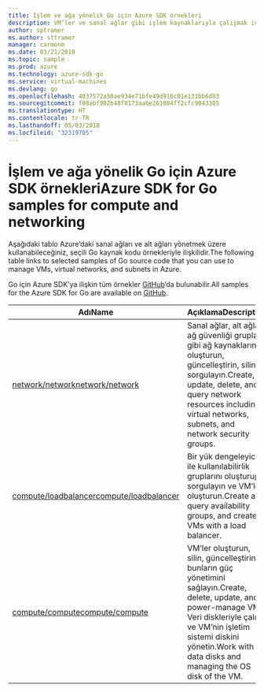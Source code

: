 ```yaml
---
title: İşlem ve ağa yönelik Go için Azure SDK örnekleri
description: VM’ler ve sanal ağlar gibi işlem kaynaklarıyla çalışmak için Go için Azure SDK’dan seçilen örnekler.
author: sptramer
ms.author: sttramer
manager: carmonm
ms.date: 03/21/2018
ms.topic: sample
ms.prod: azure
ms.technology: azure-sdk-go
ms.service: virtual-machines
ms.devlang: go
ms.openlocfilehash: 4837572a50ae934e71bfe49d916c01e131bb6d83
ms.sourcegitcommit: f08abf902b48f8173aa6e261084ff2cfc9043305
ms.translationtype: HT
ms.contentlocale: tr-TR
ms.lasthandoff: 05/03/2018
ms.locfileid: "32319705"
---
```

# <a name="azure-sdk-for-go-samples-for-compute-and-networking"></a><span data-ttu-id="e39c7-103">İşlem ve ağa yönelik Go için Azure SDK örnekleri</span><span class="sxs-lookup"><span data-stu-id="e39c7-103">Azure SDK for Go samples for compute and networking</span></span>

<span data-ttu-id="e39c7-104">Aşağıdaki tablo Azure’daki sanal ağları ve alt ağları yönetmek üzere kullanabileceğiniz, seçili Go kaynak kodu örnekleriyle ilişkilidir.</span><span class="sxs-lookup"><span data-stu-id="e39c7-104">The following table links to selected samples of Go source code that you can use to manage VMs, virtual networks, and subnets in Azure.</span></span> 

<span data-ttu-id="e39c7-105">Go için Azure SDK’ya ilişkin tüm örnekler [GitHub](https://github.com/Azure-Samples/azure-sdk-for-go-samples)’da bulunabilir.</span><span class="sxs-lookup"><span data-stu-id="e39c7-105">All samples for the Azure SDK for Go are available on [GitHub](https://github.com/Azure-Samples/azure-sdk-for-go-samples).</span></span>

| <span data-ttu-id="e39c7-106">Adı</span><span class="sxs-lookup"><span data-stu-id="e39c7-106">Name</span></span> | <span data-ttu-id="e39c7-107">Açıklama</span><span class="sxs-lookup"><span data-stu-id="e39c7-107">Description</span></span> |
|------|-------------|
| [<span data-ttu-id="e39c7-108">network/network</span><span class="sxs-lookup"><span data-stu-id="e39c7-108">network/network</span></span>](https://github.com/Azure-Samples/azure-sdk-for-go-samples/blob/master/network/network.go) | <span data-ttu-id="e39c7-109">Sanal ağlar, alt ağlar, ağ güvenliği grupları gibi ağ kaynaklarını oluşturun, güncelleştirin, silin ve sorgulayın.</span><span class="sxs-lookup"><span data-stu-id="e39c7-109">Create, update, delete, and query network resources including virtual networks, subnets, and network security groups.</span></span> |
| [<span data-ttu-id="e39c7-110">compute/loadbalancer</span><span class="sxs-lookup"><span data-stu-id="e39c7-110">compute/loadbalancer</span></span>](https://github.com/Azure-Samples/azure-sdk-for-go-samples/blob/master/compute/loadbalancer.go) | <span data-ttu-id="e39c7-111">Bir yük dengeleyicisi ile kullanılabilirlik gruplarını oluşturup sorgulayın ve VM’ler oluşturun.</span><span class="sxs-lookup"><span data-stu-id="e39c7-111">Create and query availability groups, and create VMs with a load balancer.</span></span> |
| [<span data-ttu-id="e39c7-112">compute/compute</span><span class="sxs-lookup"><span data-stu-id="e39c7-112">compute/compute</span></span>](https://github.com/Azure-Samples/azure-sdk-for-go-samples/blob/master/compute/compute.go) | <span data-ttu-id="e39c7-113">VM’ler oluşturun, silin, güncelleştirin ve bunların güç yönetimini sağlayın.</span><span class="sxs-lookup"><span data-stu-id="e39c7-113">Create, delete, update, and power-manage VMs.</span></span> <span data-ttu-id="e39c7-114">Veri diskleriyle çalışın ve VM’nin işletim sistemi diskini yönetin.</span><span class="sxs-lookup"><span data-stu-id="e39c7-114">Work with data disks and managing the OS disk of the VM.</span></span> |
